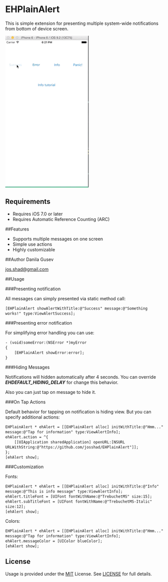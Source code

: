 # EHPlainAlert

This is simple extension for presenting multiple system-wide notifications from bottom of device screen.

<img src="/assets/EHPlainAlert.gif">

## Requirements

- Requires iOS 7.0 or later
- Requires Automatic Reference Counting (ARC)

##Features

- Supports multiple messages on one screen
- Simple use actions
- Highly customizable

##Author
Danila Gusev

<a href="mailto:jos.shad@gmail.com">jos.shad@gmail.com</a>

##Usage

###Presenting notification

All messages can simply presented via static method call:

	[EHPlainAlert showAlertWithTitle:@"Success" message:@"Something works!" type:ViewAlertSuccess];

###Presenting error notification

For simplifying error handling you can use:

	- (void)someError:(NSError *)myError
	{
		[EHPlainAlert showError:error];
	}

###Hiding Messages

Notifications will hidden automatically after 4 seconds. You can override ***EHDEFAULT_HIDING_DELAY*** for change this behavior.

Also you can just tap on message to hide it.

###On Tap Actions

Default behavior for tapping on notification is hiding view. But you can specify additional actions:

    EHPlainAlert * ehAlert = [[EHPlainAlert alloc] initWithTitle:@"Hmm..." message:@"Tap for information" type:ViewAlertInfo];
    ehAlert.action = ^{
        [[UIApplication sharedApplication] openURL:[NSURL URLWithString:@"https://github.com/josshad/EHPlainAlert"]];
    };
    [ehAlert show];

###Customization

Fonts:

	EHPlainAlert * ehAlert = [[EHPlainAlert alloc] initWithTitle:@"Info" message:@"This is info message" type:ViewAlertInfo];
    ehAlert.titleFont = [UIFont fontWithName:@"TrebuchetMS" size:15];
    ehAlert.subTitleFont = [UIFont fontWithName:@"TrebuchetMS-Italic" size:12];
    [ehAlert show];

Colors:

	EHPlainAlert * ehAlert = [[EHPlainAlert alloc] initWithTitle:@"Hmm..." message:@"Tap for information" type:ViewAlertInfo];
    ehAlert.messageColor = [UIColor blueColor];
    [ehAlert show];

## License

Usage is provided under the <a href="http://opensource.org/licenses/MIT" target="_blank">MIT</a> License. See <a href="https://github.com/josshad/EHPlainAlert/blob/master/LICENSE">LICENSE</a> for full details.
